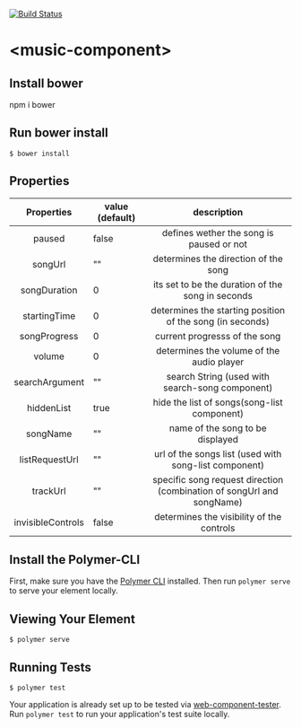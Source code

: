 [![Build Status](https://travis-ci.org/jusolete/music-component.svg?branch=master)](https://travis-ci.org/jusolete/music-component)

# \<music-component\>

## Install bower
npm i bower

## Run bower install

```
$ bower install
```

## Properties

|     Properties    | value (default) |                              description                              |
|:-----------------:|-----------------|:---------------------------------------------------------------------:|
|       paused      |      false      |                defines wether the song is paused or not               |
|      songUrl      |        ""       |                  determines the direction of the song                 |
|    songDuration   |        0        |           its set to be the duration of the song in seconds           |
|    startingTime   |        0        |       determines the starting position of the song (in seconds)       |
| songProgress      |        0        |                     current progresss of the song                     |
|       volume      |        0        |               determines the volume of the audio player               |
|   searchArgument  |        ""       |            search String (used with search-song component)            |
|     hiddenList    |       true      |              hide the list of songs(song-list component)              |
|      songName     |        ""       |                    name of the song to be displayed                   |
|   listRequestUrl  |        ""       |         url of the songs list (used with song-list component)         |
|      trackUrl     |        ""       | specific song request direction (combination of songUrl and songName) |
| invisibleControls |      false      |               determines the visibility of the controls               |



## Install the Polymer-CLI

First, make sure you have the [Polymer CLI](https://www.npmjs.com/package/polymer-cli) installed. Then run `polymer serve` to serve your element locally.

## Viewing Your Element

```
$ polymer serve
```

## Running Tests

```
$ polymer test
```

Your application is already set up to be tested via [web-component-tester](https://github.com/Polymer/web-component-tester). Run `polymer test` to run your application's test suite locally.
